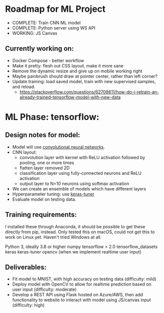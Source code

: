 # Roadmap for ML Project

* COMPLETE: Train CNN ML model
* COMPLETE: Python server using WS API
* WORKING: JS Canvas

## Currently working on:

* Docker Compose - better workflow
* Make it pretty: flesh out CSS layout, make it more sane
* Remove the dynamic resize and give up on mobile working right
* Maybe painbrush should draw at pointer center, rather than left corner?
* Update training: load saved model, train with new supervised samples, and reload.
  - https://stackoverflow.com/questions/62708611/how-do-i-retrain-an-already-trained-tensorflow-model-with-new-data

# ML Phase: tensorflow:

## Design notes for model:

- Model will use [convolutional neural networks](https://towardsdatascience.com/convolutional-neural-networks-explained-9cc5188c4939).
- CNN layout: 
    - convolution layer with kernel with ReLU activation followed by pooling, one or more times
    - flatten layer removed 2D
    - classification layer using fully-connected neurons and ReLU activation
    - output layer to N=10 neurons using softmax activation
- We can create an ensemble of models which have different layers
- Hyperparameter tuning: use [keras-tuner](https://keras.io/guides/keras_tuner/getting_started/)
- Evaluate model on testing data.

## Training requirements:

I installed these through Anaconda, it should be possible to get these directly from pip, instead.
Only tested this on macOS, could not get this to work on Linux yet. Haven't tried Windows at all.

Python 3, ideally 3.8 or higher
numpy
tensorflow > 2.0
tensorflow_datasets
keras
keras-tuner
opencv (when we implement realtime user input)

## Deliverables:

- Fit model to MNIST, with high accuracy on testing data (difficulty: mild)
- Deploy model with OpenCV to allow for realtime prediction based on user input (difficulty: moderate)
- Develop a REST API using Flask hosted on Azure/AWS, then add functionality to website to interact with
    model using JS/canvas input (difficulty: high)